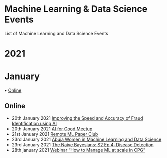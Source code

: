 # Machine Learning & Data Science Events
List of Machine Learning and Data Science Events 

# 2021
# January

• [Online](https://github.com/chiazor/Machine-learning-Data-science-event#Online)

## Online 
- 20th January 2021 [Improving the Speed and Accuracy of Fraud Identification using AI](https://www.meetup.com/AI-in-Fintech-Finance-London/events/275605395/)
- 20th January 2021 [AI for Good Meetup](https://www.meetup.com/meetup-group-pzvZdizC/events/275766374/)
- 21st January 2021 [Remote ML Paper Club](https://www.meetup.com/ML-Paper-Club/events/krwlsrycccbcc/)
- 23rd January 2021 [Abuja Women in Machine Learning and Data Science](https://www.meetup.com/Abuja-Women-in-Machine-Learning-and-Data-Science/events/275631062)
- 23rd January 2021 [The Naive Bayesians: S2 Ep 4: Disease Detection](https://www.meetup.com/The-Naive-Bayesians/events/275361736/)
- 28th january 2021 [Webinar “How to Manage ML at scale in CPG”](https://www.meetup.com/London-AI-x-ODSC/events/275687067/)

